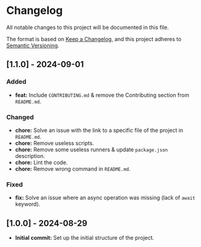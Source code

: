 # Changelog

All notable changes to this project will be documented in this file.

The format is based on [Keep a Changelog](https://keepachangelog.com/en/1.0.0/), and this project adheres to [Semantic Versioning](https://semver.org/).

## [1.1.0] - 2024-09-01

### Added

- **feat:** Include `CONTRIBUTING.md` & remove the Contributing section from `README.md`.

### Changed

- **chore:** Solve an issue with the link to a specific file of the project in `README.md`.
- **chore:** Remove useless scripts.
- **chore:** Remove some useless runners & update `package.json` description.
- **chore:** Lint the code.
- **chore:** Remove wrong command in `README.md`.

### Fixed

- **fix:** Solve an issue where an async operation was missing (lack of `await` keyword).

## [1.0.0] - 2024-08-29

- **Initial commit:** Set up the initial structure of the project.
